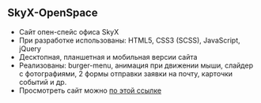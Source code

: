 ## SkyX-OpenSpace

- Сайт опен-спейс офиса SkyX
- При разработке использованы: HTML5, CSS3 (SCSS), JavaScript, jQuery
- Десктопная, планшетная и мобильная версии сайта
- Реализованы: burger-menu, анимация при движении мыши, слайдер с фотографиями, 2 формы отправки заявки на почту, карточки событий и др. 
- Просмотреть сайт можно [по этой ссылке](https://chumakkat.github.io/SkyX-OpenSpace/)
